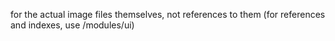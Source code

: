 

for the actual image files themselves, not references to them (for references and indexes, use /modules/ui)